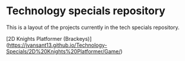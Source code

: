 # Technology specials repository
This is a layout of the projects currently in the tech specials repository.


[2D Knights Platformer (Brackeys)] (https://jvansant13.github.io/Technology-Specials/2D%20Knights%20Platformer/Game/)
